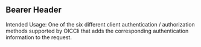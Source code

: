 ## Bearer Header

Intended Usage: One of the six different client authentication / authorization methods supported by OICCli that adds the corresponding authentication information to the request.